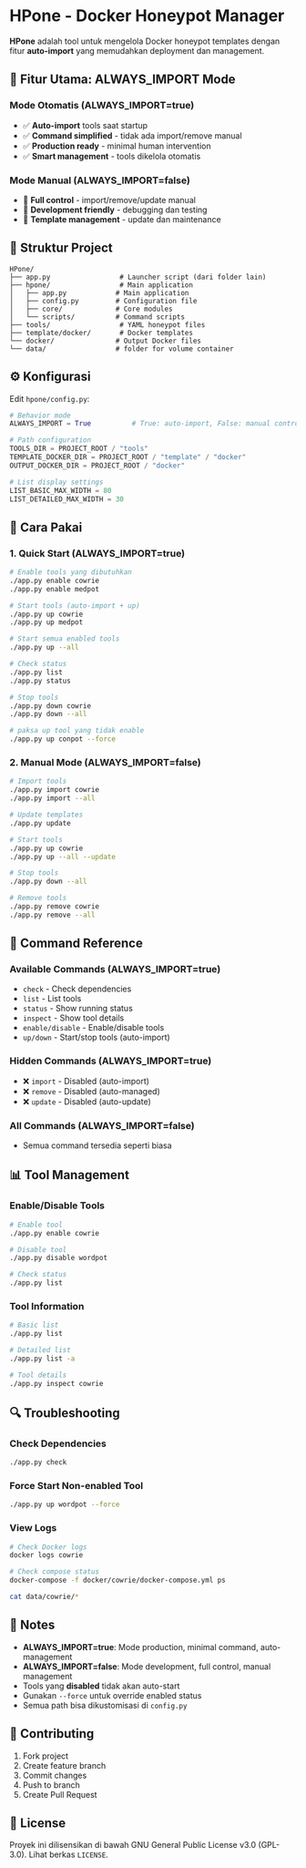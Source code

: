 # HPone - Docker Honeypot Manager

**HPone** adalah tool untuk mengelola Docker honeypot templates dengan fitur **auto-import** yang memudahkan deployment dan management.

## 🚀 Fitur Utama: ALWAYS_IMPORT Mode

### **Mode Otomatis (ALWAYS_IMPORT=true)**
- ✅ **Auto-import** tools saat startup
- ✅ **Command simplified** - tidak ada import/remove manual
- ✅ **Production ready** - minimal human intervention
- ✅ **Smart management** - tools dikelola otomatis

### **Mode Manual (ALWAYS_IMPORT=false)**
- 🔧 **Full control** - import/remove/update manual
- 🔧 **Development friendly** - debugging dan testing
- 🔧 **Template management** - update dan maintenance

## 📁 Struktur Project

```
HPone/
├── app.py                 # Launcher script (dari folder lain)
├── hpone/                 # Main application
│   ├── app.py            # Main application
│   ├── config.py         # Configuration file
│   ├── core/             # Core modules
│   └── scripts/          # Command scripts
├── tools/                 # YAML honeypot files
├── template/docker/       # Docker templates
└── docker/               # Output Docker files
└── data/                 # folder for volume container
```

## ⚙️ Konfigurasi

Edit `hpone/config.py`:

```python
# Behavior mode
ALWAYS_IMPORT = True          # True: auto-import, False: manual control

# Path configuration
TOOLS_DIR = PROJECT_ROOT / "tools"
TEMPLATE_DOCKER_DIR = PROJECT_ROOT / "template" / "docker"
OUTPUT_DOCKER_DIR = PROJECT_ROOT / "docker"

# List display settings
LIST_BASIC_MAX_WIDTH = 80
LIST_DETAILED_MAX_WIDTH = 30
```

## 🎯 Cara Pakai

### **1. Quick Start (ALWAYS_IMPORT=true)**

```bash
# Enable tools yang dibutuhkan
./app.py enable cowrie
./app.py enable medpot

# Start tools (auto-import + up)
./app.py up cowrie
./app.py up medpot

# Start semua enabled tools
./app.py up --all

# Check status
./app.py list
./app.py status

# Stop tools
./app.py down cowrie
./app.py down --all

# paksa up tool yang tidak enable
./app.py up conpot --force
```

### **2. Manual Mode (ALWAYS_IMPORT=false)**

```bash
# Import tools
./app.py import cowrie
./app.py import --all

# Update templates
./app.py update

# Start tools
./app.py up cowrie
./app.py up --all --update

# Stop tools
./app.py down --all

# Remove tools
./app.py remove cowrie
./app.py remove --all
```

## 🔧 Command Reference

### **Available Commands (ALWAYS_IMPORT=true)**
- `check` - Check dependencies
- `list` - List tools
- `status` - Show running status
- `inspect` - Show tool details
- `enable/disable` - Enable/disable tools
- `up/down` - Start/stop tools (auto-import)

### **Hidden Commands (ALWAYS_IMPORT=true)**
- ❌ `import` - Disabled (auto-import)
- ❌ `remove` - Disabled (auto-managed)
- ❌ `update` - Disabled (auto-update)

### **All Commands (ALWAYS_IMPORT=false)**
- Semua command tersedia seperti biasa

## 📊 Tool Management

### **Enable/Disable Tools**
```bash
# Enable tool
./app.py enable cowrie

# Disable tool
./app.py disable wordpot

# Check status
./app.py list
```

### **Tool Information**
```bash
# Basic list
./app.py list

# Detailed list
./app.py list -a

# Tool details
./app.py inspect cowrie
```

## 🔍 Troubleshooting

### **Check Dependencies**
```bash
./app.py check
```

### **Force Start Non-enabled Tool**
```bash
./app.py up wordpot --force
```

### **View Logs**
```bash
# Check Docker logs
docker logs cowrie

# Check compose status
docker-compose -f docker/cowrie/docker-compose.yml ps

cat data/cowrie/*
```

## 📝 Notes

- **ALWAYS_IMPORT=true**: Mode production, minimal command, auto-management
- **ALWAYS_IMPORT=false**: Mode development, full control, manual management
- Tools yang **disabled** tidak akan auto-start
- Gunakan `--force` untuk override enabled status
- Semua path bisa dikustomisasi di `config.py`

## 🤝 Contributing

1. Fork project
2. Create feature branch
3. Commit changes
4. Push to branch
5. Create Pull Request

## 📄 License

Proyek ini dilisensikan di bawah GNU General Public License v3.0 (GPL-3.0). Lihat berkas `LICENSE`.
